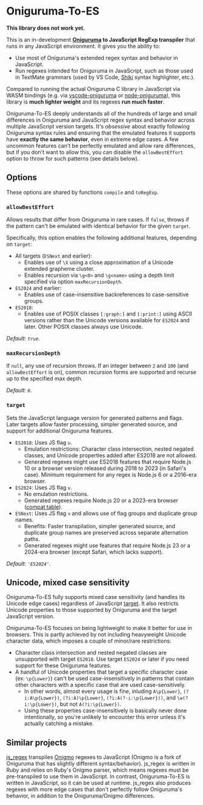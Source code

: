 # Oniguruma-To-ES

**This library does not work yet.**

This is an in-development **[Oniguruma](https://github.com/kkos/oniguruma) to JavaScript RegExp transpiler** that runs in any JavaScript environment. It gives you the ability to:

- Use most of Oniguruma's extended regex syntax and behavior in JavaScript.
- Run regexes intended for Oniguruma in JavaScript, such as those used in TextMate grammars (used by VS Code, [Shiki](https://shiki.matsu.io/) syntax highlighter, etc.).

Compared to running the actual Oniguruma C library in JavaScript via WASM bindings (e.g. via [vscode-oniguruma](https://github.com/microsoft/vscode-oniguruma) or [node-oniguruma](https://github.com/atom/node-oniguruma)), this library is **much lighter weight** and its regexes **run much faster**.

Oniguruma-To-ES deeply understands all of the hundreds of large and small differences in Oniguruma and JavaScript regex syntax and behavior across multiple JavaScript version targets. It's *obsessive* about exactly following Oniguruma syntax rules and ensuring that the emulated features it supports have **exactly the same behavior**, even in extreme edge cases. A few uncommon features can't be perfectly emulated and allow rare differences, but if you don't want to allow this, you can disable the `allowBestEffort` option to throw for such patterns (see details below).

## Options

These options are shared by functions `compile` and `toRegExp`.

### `allowBestEffort`

Allows results that differ from Oniguruma in rare cases. If `false`, throws if the pattern can't be emulated with identical behavior for the given `target`.

Specifically, this option enables the following additional features, depending on `target`:

- All targets (`ESNext` and earlier):
  - Enables use of `\X` using a close approximation of a Unicode extended grapheme cluster.
  - Enables recursion via `\g<0>` and `\g<name>` using a depth limit specified via option `maxRecursionDepth`.
- `ES2024` and earlier:
  - Enables use of case-insensitive backreferences to case-sensitive groups.
- `ES2018`:
  - Enables use of POSIX classes `[:graph:]` and `[:print:]` using ASCII versions rather than the Unicode versions available for `ES2024` and later. Other POSIX classes always use Unicode.

*Default: `true`.*

### `maxRecursionDepth`

If `null`, any use of recursion throws. If an integer between `2` and `100` (and `allowBestEffort` is on), common recursion forms are supported and recurse up to the specified max depth.

*Default: `6`.*

### `target`

Sets the JavaScript language version for generated patterns and flags. Later targets allow faster processing, simpler generated source, and support for additional Oniguruma features.

- `ES2018`: Uses JS flag `u`.
  - Emulation restrictions: Character class intersection, nested negated classes, and Unicode properties added after ES2018 are not allowed.
  - Generated regexes might use ES2018 features that require Node.js 10 or a browser version released during 2018 to 2023 (in Safari's case). Minimum requirement for any regex is Node.js 6 or a 2016-era browser.
- `ES2024`: Uses JS flag `v`.
  - No emulation restrictions.
  - Generated regexes require Node.js 20 or a 2023-era browser ([compat table](https://caniuse.com/mdn-javascript_builtins_regexp_unicodesets)).
- `ESNext`: Uses JS flag `v` and allows use of flag groups and duplicate group names.
  - Benefits: Faster transpilation, simpler generated source, and duplicate group names are preserved across separate alternation paths.
  - Generated regexes might use features that require Node.js 23 or a 2024-era browser (except Safari, which lacks support).

*Default: `'ES2024'`.*

## Unicode, mixed case sensitivity

Oniguruma-To-ES fully supports mixed case sensitivity (and handles its Unicode edge cases) regardless of JavaScript [target](#target). It also restricts Unicode properties to those supported by Oniguruma and the target JavaScript version.

Oniguruma-To-ES focuses on being lightweight to make it better for use in browsers. This is partly achieved by not including heavyweight Unicode character data, which imposes a couple of minor/rare restrictions:

- Character class intersection and nested negated classes are unsupported with target `ES2018`. Use target `ES2024` or later if you need support for these Oniguruma features.
- A handful of Unicode properties that target a specific character case (ex: `\p{Lower}`) can't be used case-insensitively in patterns that contain other characters with a specific case that are used case-sensitively.
  - In other words, almost every usage is fine, inluding `A\p{Lower}`, `(?i:A\p{Lower})`, `(?i:A)\p{Lower}`, `(?i:A(?-i:\p{Lower}))`, and `\w(?i:\p{Lower})`, but not `A(?i:\p{Lower})`.
  - Using these properties case-insensitively is basically never done intentionally, so you're unlikely to encounter this error unless it's actually catching a mistake.

## Similar projects

[js_regex](https://github.com/jaynetics/js_regex) transpiles [Onigmo](https://github.com/k-takata/Onigmo) regexes to JavaScript (Onigmo is a fork of Oniguruma that has slightly different syntax/behavior). js_regex is written in Ruby and relies on Ruby's Onigmo parser, which means regexes must be pre-transpiled to use them in JavaScript. In contrast, Oniguruma-To-ES is written in JavaScript, so it can be used at runtime. js_regex also produces regexes with more edge cases that don't perfectly follow Oniguruma's behavior, in addition to the Oniguruma/Onigmo differences.
